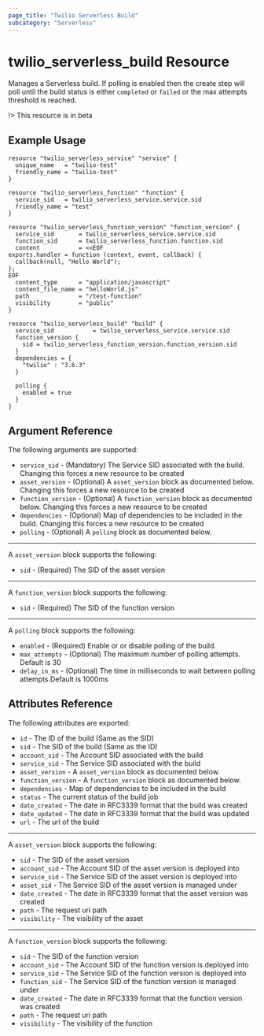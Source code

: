 ```yaml
---
page_title: "Twilio Serverless Build"
subcategory: "Serverless"
---
```


# twilio_serverless_build Resource

Manages a Serverless build.
If polling is enabled then the create step will poll until the build status is either `completed` or `failed` or the max attempts threshold is reached.

!> This resource is in beta

## Example Usage

```hcl
resource "twilio_serverless_service" "service" {
  unique_name   = "twilio-test"
  friendly_name = "twilio-test"
}

resource "twilio_serverless_function" "function" {
  service_sid   = twilio_serverless_service.service.sid
  friendly_name = "test"
}

resource "twilio_serverless_function_version" "function_version" {
  service_sid       = twilio_serverless_service.service.sid
  function_sid      = twilio_serverless_function.function.sid
  content           = <<EOF
exports.handler = function (context, event, callback) {
  callback(null, "Hello World");
};
EOF
  content_type      = "application/javascript"
  content_file_name = "helloWorld.js"
  path              = "/test-function"
  visibility        = "public"
}

resource "twilio_serverless_build" "build" {
  service_sid           = twilio_serverless_service.service.sid
  function_version {
    sid = twilio_serverless_function_version.function_version.sid
  }
  dependencies = {
    "twilio" : "3.6.3"
  }

  polling {
    enabled = true
  }
}
```

## Argument Reference

The following arguments are supported:

- `service_sid` - (Mandatory) The Service SID associated with the build. Changing this forces a new resource to be created
- `asset_version` - (Optional) A `asset_version` block as documented below. Changing this forces a new resource to be created
- `function_version` - (Optional) A `function_version` block as documented below. Changing this forces a new resource to be created
- `dependencies` - (Optional) Map of dependencies to be included in the build. Changing this forces a new resource to be created
- `polling` - (Optional) A `polling` block as documented below.

---

A `asset_version` block supports the following:

- `sid` - (Required) The SID of the asset version

---

A `function_version` block supports the following:

- `sid` - (Required) The SID of the function version

---

A `polling` block supports the following:

- `enabled` - (Required) Enable or or disable polling of the build.
- `max_attempts` - (Optional) The maximum number of polling attempts. Default is 30
- `delay_in_ms` - (Optional) The time in milliseconds to wait between polling attempts.Default is 1000ms

## Attributes Reference

The following attributes are exported:

- `id` - The ID of the build (Same as the SID)
- `sid` - The SID of the build (Same as the ID)
- `account_sid` - The Account SID associated with the build
- `service_sid` - The Service SID associated with the build
- `asset_version` - A `asset_version` block as documented below.
- `function_version` - A `function_version` block as documented below.
- `dependencies` - Map of dependencies to be included in the build
- `status` - The current status of the build job
- `date_created` - The date in RFC3339 format that the build was created
- `date_updated` - The date in RFC3339 format that the build was updated
- `url` - The url of the build

---

A `asset_version` block supports the following:

- `sid` - The SID of the asset version 
- `account_sid` - The Account SID of the asset version is deployed into
- `service_sid` - The Service SID of the asset version is deployed into
- `asset_sid` - The Service SID of the asset version is managed under
- `date_created` - The date in RFC3339 format that the asset version was created
- `path` - The request uri path
- `visibility` - The visibility of the asset

---

A `function_version` block supports the following:

- `sid` - The SID of the function version 
- `account_sid` - The Account SID of the function version is deployed into
- `service_sid` - The Service SID of the function version is deployed into
- `function_sid` - The Service SID of the function version is managed under
- `date_created` - The date in RFC3339 format that the function version was created
- `path` - The request uri path
- `visibility` - The visibility of the function
